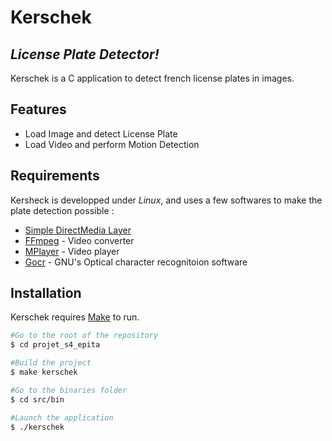 # Kerschek
## _License Plate Detector!_

Kerschek is a C application to detect french license plates in images.

## Features

- Load Image and detect License Plate
- Load Video and perform Motion Detection

## Requirements

Kersheck is developped under _Linux_, and  uses a few softwares to make the plate detection possible :

- [Simple DirectMedia Layer]
- [FFmpeg] - Video converter
- [MPlayer] - Video player
- [Gocr] - GNU's Optical character recognitoion software

## Installation
Kerschek requires [Make](https://www.gnu.org/software/make/) to run.
```bash
#Go to the root of the repository
$ cd projet_s4_epita

#Build the project
$ make kerschek

#Go to the binaries folder
$ cd src/bin

#Launch the application
$ ./kerschek
```

[//]:#

   [FFmpeg]: <https://ffmpeg.org/>
   [Mplayer]: <https://mplayerhq.hu/>
   [Gocr]: <http://jocr.sourceforge.net/>
   [Simple DirectMedia Layer]: <https://www.libsdl.org/>

